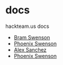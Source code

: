 docs
====

hackteam.us docs

 * [Bram Swenson](https://github.com/bramswenson)
 * [Phoenix Swenson](https://github.com/hackteamPhoenixAckerman)
 * [Alex Sanchez](http://github.com/realalexsanchez)
 * [Phoenix Swenson](https://github.com/hackteamPhoenixAckerman)

